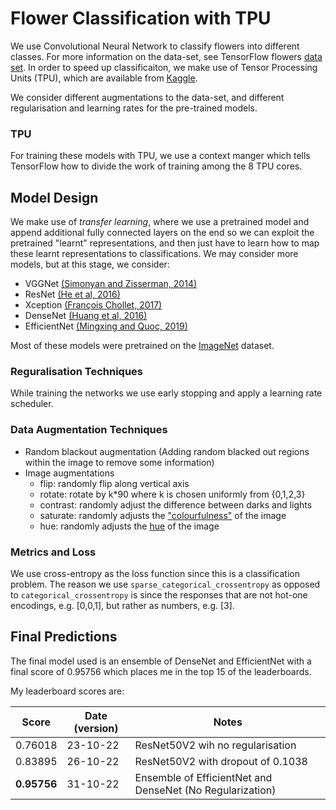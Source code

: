 # Flower Classification with TPU #

We use Convolutional Neural Network to classify flowers into different classes. For more information 
on the data-set, see TensorFlow flowers [data set](https://www.tensorflow.org/datasets/catalog/tf_flowers). 
In order to speed up classificaiton, we make use of Tensor Processing Units (TPU), which are 
available from [Kaggle](https://www.kaggle.com/docs/tpu). 

We consider different augmentations to the data-set, and different regularisation and learning 
rates for the pre-trained models.


### TPU

For training these models with TPU, we use a context manger which tells TensorFlow how to divide 
the work of training among the 8 TPU cores.


## Model Design 

We make use of *transfer learning*, where we use a pretrained model and append additional fully 
connected layers on the end so we can exploit the pretrained "learnt" representations, and then 
just have to learn how to map these learnt representations to classifications. We may consider 
more models, but at this stage, we consider:

- VGGNet [(Simonyan and Zisserman, 2014)](https://arxiv.org/abs/1409.1556)
- ResNet [(He et al, 2016)](https://openaccess.thecvf.com/content_cvpr_2016/html/He_Deep_Residual_Learning_CVPR_2016_paper.html)
- Xception [(François Chollet, 2017)](https://arxiv.org/abs/1610.02357)
- DenseNet [(Huang et al, 2016)](https://arxiv.org/abs/1608.06993)
- EfficientNet [(Mingxing and Quoc, 2019)](https://arxiv.org/abs/1905.11946)

Most of these models were pretrained on the [ImageNet](http://image-net.org/) dataset.

### Reguralisation Techniques
While training the networks we use early stopping and apply a learning rate scheduler.

### Data Augmentation Techniques
- Random blackout augmentation (Adding random blacked out regions within the image to remove some information)
- Image augmentations
  - flip: randomly flip along vertical axis
  - rotate: rotate by k*90 where k is chosen uniformly from {0,1,2,3}
  - contrast: randomly adjust the difference between darks and lights 
  - saturate: randomly adjusts the ["colourfulness"](https://en.wikipedia.org/wiki/Colorfulness) of the image 
  - hue: randomly adjusts the [hue](https://en.wikipedia.org/wiki/Hue ) of the image 


### Metrics and Loss
We use cross-entropy as the loss function since this is a classification problem.
The reason we use `sparse_categorical_crossentropy` as opposed to `categorical_crossentropy` is 
since the responses that are not hot-one encodings, e.g. [0,0,1], but rather as numbers, 
e.g. [3]. 


## Final Predictions

The final model used is an ensemble of DenseNet and EfficientNet with a final score of 0.95756 
which places me in the top 15 of the leaderboards.

My leaderboard scores are:


| Score                 | Date (version) | Notes                                                          |
|-----------------------|----------|----------------------------------------------------------------|
| 0.76018               | 23-10-22 | ResNet50V2 wih no regularisation                               | 
| 0.83895               | 26-10-22 | ResNet50V2 with dropout of 0.1038                              | 
| **0.95756**           | 31-10-22 | Ensemble of EfficientNet and DenseNet (No Regularization)      | 
